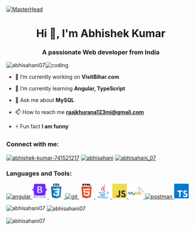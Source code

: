 [![MasterHead](https://encrypted-tbn0.gstatic.com/images?q=tbn:ANd9GcRtxifZDNOWbDBsPNrre5AvJhDPB3x5OV3hNg&usqp=CAU)](https://abhisahani07.io)
<h1 align="center">Hi 👋, I'm Abhishek Kumar</h1>
<h3 align="center">A passionate Web developer from India</h3>
<img align="right" alt="coding" width="400" src="https://www.google.com/search?sca_esv=90e74f23b1501a6c&sxsrf=ACQVn09Pv2r14ove7b7ImAQmFnTxrWjAeA:1710318210510&q=animated+coding+gif&tbm=isch&source=lnms&prmd=ivsnbmtz&sa=X&sqi=2&ved=2ahUKEwiIpo_r5_CEAxXa7TgGHRgaCf4Q0pQJegQIEhAB&biw=1536&bih=742&dpr=1.25">

<p align="left"> <img src="https://komarev.com/ghpvc/?username=abhisahani07&label=Profile%20views&color=0e75b6&style=flat" alt="abhisahani07" /> </p>

- 🔭 I’m currently working on **VisitBihar.com**

- 🌱 I’m currently learning **Angular, TypeScript**

- 💬 Ask me about **MySQL**

- 📫 How to reach me **raajkhurana123mi@gmail.com**

- ⚡ Fun fact **I am funny**

<h3 align="left">Connect with me:</h3>
<p align="left">
<a href="https://linkedin.com/in/abhishek-kumar-741521217" target="blank"><img align="center" src="https://raw.githubusercontent.com/rahuldkjain/github-profile-readme-generator/master/src/images/icons/Social/linked-in-alt.svg" alt="abhishek-kumar-741521217" height="30" width="40" /></a>
<a href="https://fb.com/abhisahani" target="blank"><img align="center" src="https://raw.githubusercontent.com/rahuldkjain/github-profile-readme-generator/master/src/images/icons/Social/facebook.svg" alt="abhisahani" height="30" width="40" /></a>
<a href="https://instagram.com/abhisahani_07" target="blank"><img align="center" src="https://raw.githubusercontent.com/rahuldkjain/github-profile-readme-generator/master/src/images/icons/Social/instagram.svg" alt="abhisahani_07" height="30" width="40" /></a>
</p>

<h3 align="left">Languages and Tools:</h3>
<p align="left"> <a href="https://angular.io" target="_blank" rel="noreferrer"> <img src="https://angular.io/assets/images/logos/angular/angular.svg" alt="angular" width="40" height="40"/> </a> <a href="https://getbootstrap.com" target="_blank" rel="noreferrer"> <img src="https://raw.githubusercontent.com/devicons/devicon/master/icons/bootstrap/bootstrap-plain-wordmark.svg" alt="bootstrap" width="40" height="40"/> </a> <a href="https://www.w3schools.com/css/" target="_blank" rel="noreferrer"> <img src="https://raw.githubusercontent.com/devicons/devicon/master/icons/css3/css3-original-wordmark.svg" alt="css3" width="40" height="40"/> </a> <a href="https://git-scm.com/" target="_blank" rel="noreferrer"> <img src="https://www.vectorlogo.zone/logos/git-scm/git-scm-icon.svg" alt="git" width="40" height="40"/> </a> <a href="https://www.w3.org/html/" target="_blank" rel="noreferrer"> <img src="https://raw.githubusercontent.com/devicons/devicon/master/icons/html5/html5-original-wordmark.svg" alt="html5" width="40" height="40"/> </a> <a href="https://www.java.com" target="_blank" rel="noreferrer"> <img src="https://raw.githubusercontent.com/devicons/devicon/master/icons/java/java-original.svg" alt="java" width="40" height="40"/> </a> <a href="https://developer.mozilla.org/en-US/docs/Web/JavaScript" target="_blank" rel="noreferrer"> <img src="https://raw.githubusercontent.com/devicons/devicon/master/icons/javascript/javascript-original.svg" alt="javascript" width="40" height="40"/> </a> <a href="https://www.mysql.com/" target="_blank" rel="noreferrer"> <img src="https://raw.githubusercontent.com/devicons/devicon/master/icons/mysql/mysql-original-wordmark.svg" alt="mysql" width="40" height="40"/> </a> <a href="https://postman.com" target="_blank" rel="noreferrer"> <img src="https://www.vectorlogo.zone/logos/getpostman/getpostman-icon.svg" alt="postman" width="40" height="40"/> </a> <a href="https://www.typescriptlang.org/" target="_blank" rel="noreferrer"> <img src="https://raw.githubusercontent.com/devicons/devicon/master/icons/typescript/typescript-original.svg" alt="typescript" width="40" height="40"/> </a> </p>

<p><img align="left" src="https://github-readme-stats.vercel.app/api/top-langs?username=abhisahani07&show_icons=true&locale=en&layout=compact" alt="abhisahani07" /></p>

<p>&nbsp;<img align="center" src="https://github-readme-stats.vercel.app/api?username=abhisahani07&show_icons=true&locale=en" alt="abhisahani07" /></p>

<p><img align="center" src="https://github-readme-streak-stats.herokuapp.com/?user=abhisahani07&" alt="abhisahani07" /></p>
